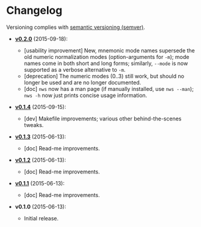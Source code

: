 # Changelog

Versioning complies with [semantic versioning (semver)](http://semver.org/).

<!-- NOTE: An entry template for a new version is automatically added each time `make version` is called. Fill in changes afterwards. -->

* **[v0.2.0](https://github.com/mklement0/nws-cli/compare/v0.1.4...v0.2.0)** (2015-09-18):
  * [usability improvement] New, mnemonic mode names supersede the old numeric 
    normalization modes (option-arguments for `-m`); mode names come in both
    short and long forms; similarly, `--mode` is now supported as a verbose
    alternative to `-m`.
  * [deprecation] The numeric modes (0..3) still work, but should no longer be
    used and are no longer documented.
  * [doc] `nws` now has a man page (if manually installed, use `nws --man`);
    `nws -h` now just prints concise usage information.

* **[v0.1.4](https://github.com/mklement0/nws-cli/compare/v0.1.3...v0.1.4)** (2015-09-15):
  * [dev] Makefile improvements; various other behind-the-scenes tweaks.

* **[v0.1.3](https://github.com/mklement0/nws-cli/compare/v0.1.2...v0.1.3)** (2015-06-13):
  * [doc] Read-me improvements.

* **[v0.1.2](https://github.com/mklement0/nws-cli/compare/v0.1.1...v0.1.2)** (2015-06-13):
  * [doc] Read-me improvements.

* **[v0.1.1](https://github.com/mklement0/nws-cli/compare/v0.1.0...v0.1.1)** (2015-06-13):
  * [doc] Read-me improvements.

* **v0.1.0** (2015-06-13):
  * Initial release.

